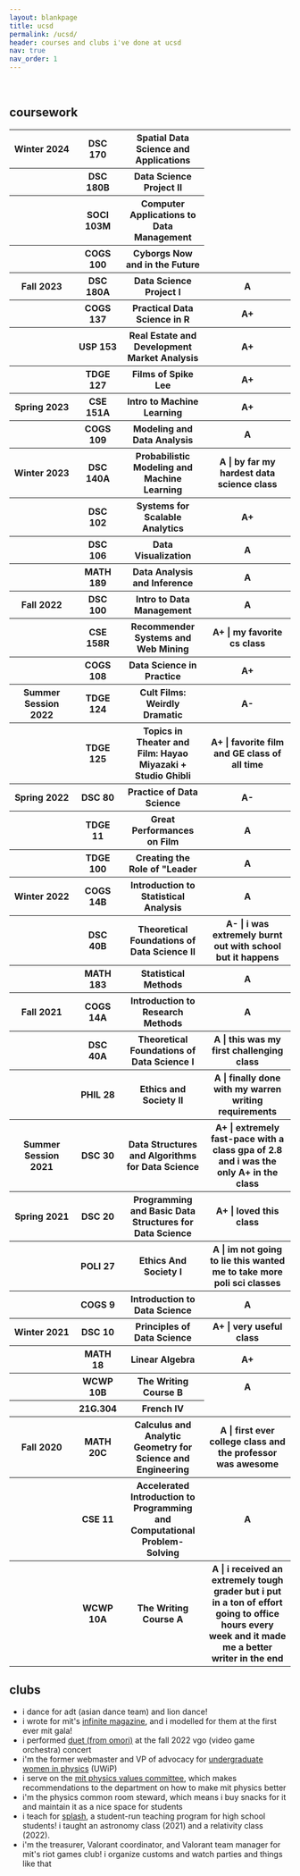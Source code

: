 ```yaml
---
layout: blankpage
title: ucsd
permalink: /ucsd/
header: courses and clubs i've done at ucsd
nav: true
nav_order: 1
---
```

<br>
<h2>coursework</h2>
<div class="table-responsive">
    <table class="table table-sm table-borderless">
        <!-- Winter2024 -->
        <tr>
          <th><b>Winter 2024</b></th>
          <th>DSC 170</th>
          <th>Spatial Data Science and Applications</th>
        </tr>
        <tr>
          <th></th>
          <th>DSC 180B</th>
          <th>Data Science Project II</th>
        </tr>
        <tr>
          <th></th>
          <th>SOCI 103M</th>
          <th>Computer Applications to Data Management</th>
        </tr>
        <tr>
          <th></th>
          <th>COGS 100</th>
          <th>Cyborgs Now and in the Future</th>
        </tr>
        <!-- Fall2023 -->
        <tr>
          <th><b>Fall 2023</b></th>
          <th>DSC 180A</th>
          <th>Data Science Project I</th>
          <th class="course-desc">A</th>
        </tr>
        <tr>
          <th></th>
          <th>COGS 137</th>
          <th>Practical Data Science in R</th>
          <th class="course-desc">A+</th>
        </tr>
        <tr>
          <th></th>
          <th>USP 153</th>
          <th>Real Estate and Development Market Analysis</th>
          <th class="course-desc">A+</th>
        </tr>
        <tr>
          <th></th>
          <th>TDGE 127</th>
          <th>Films of Spike Lee</th>
          <th class="course-desc">A+</th>
        </tr>
        <!-- Spring2023 -->
        <tr>
          <th><b>Spring 2023</b></th>
          <th>CSE 151A</th>
          <th>Intro to Machine Learning</th>
          <th class="course-desc">A+</th>
        </tr>
        <tr>
          <th></th>
          <th>COGS 109</th>
          <th>Modeling and Data Analysis</th>
          <th class="course-desc">A</th>
        </tr>
        <!-- Winter2023 -->
        <tr>
          <th><b>Winter 2023</b></th>
          <th>DSC 140A</th>
          <th>Probabilistic Modeling and Machine Learning</th>
          <th class="course-desc">A | by far my hardest data science class</th>
        </tr>
        <tr>
          <th></th>
          <th>DSC 102</th>
          <th>Systems for Scalable Analytics</th>
          <th class="course-desc">A+</th>
        </tr>
        <tr>
          <th></th>
          <th>DSC 106</th>
          <th>Data Visualization</th>
          <th class="course-desc">A</th> 
        </tr>
        <tr>
          <th></th>
          <th>MATH 189</th>
          <th>Data Analysis and Inference</th>
          <th class="course-desc">A</th> 
        </tr>
        <!-- Fall2022 -->
        <tr>
          <th><b>Fall 2022</b></th>
          <th>DSC 100</th>
          <th>Intro to Data Management</th>
          <th class="course-desc">A</th>
        </tr>
        <tr>
          <th></th>
          <th>CSE 158R</th>
          <th>Recommender Systems and Web Mining</th>
          <th class="course-desc">A+ | my favorite cs class</th>
        </tr>
        <tr>
          <th></th>
          <th>COGS 108</th>
          <th>Data Science in Practice</th>
          <th class="course-desc">A+</th> 
        </tr>
        <!-- Summer Session 2022 -->
        <tr>
          <th><b>Summer Session 2022</b></th>
          <th>TDGE 124</th>
          <th>Cult Films: Weirdly Dramatic</th>
          <th class="course-desc">A-</th>
        </tr>
        <tr>
          <th></th>
          <th>TDGE 125</th>
          <th>Topics in Theater and Film: Hayao Miyazaki + Studio Ghibli</th>
          <th class="course-desc">A+ | favorite film and GE class of all time</th>
        </tr>
        <!-- Spring2022 -->
        <tr>
          <th><b>Spring 2022</b></th>
          <th>DSC 80</th>
          <th>Practice of Data Science</th>
          <th class="course-desc">A-</th>
        </tr>
        <tr>
          <th></th>
          <th>TDGE 11</th>
          <th>Great Performances on Film</th>
          <th class="course-desc">A</th>
        </tr>
        <tr>
          <th></th>
          <th>TDGE 100</th>
          <th>Creating the Role of "Leader</th>
          <th class="course-desc">A</th> 
        </tr>
        <!-- Winter2022 -->
        <tr>
          <th><b>Winter 2022</b></th>
          <th>COGS 14B</th>
          <th>Introduction to Statistical Analysis</th>
          <th class="course-desc">A</th>
        </tr>
        <tr>
          <th></th>
          <th>DSC 40B</th>
          <th>Theoretical Foundations of Data Science II</th>
          <th class="course-desc">A- | i was extremely burnt out with school but it happens</th>
        </tr>
        <tr>
          <th></th>
          <th>MATH 183</th>
          <th>Statistical Methods</th>
          <th class="course-desc">A</th> 
        </tr>
        <!-- Fall2021-->
        <tr>
          <th><b>Fall 2021</b></th>
          <th>COGS 14A</th>
          <th>Introduction to Research Methods</th>
          <th class="course-desc">A</th>
        </tr>
        <tr>
          <th></th>
          <th>DSC 40A</th>
          <th>Theoretical Foundations of Data Science I</th>
          <th class="course-desc">A | this was my first challenging class</th>
        </tr>
        <tr>
          <th></th>
          <th>PHIL 28</th>
          <th>Ethics and Society II</th>
          <th class="course-desc">A | finally done with my warren writing requirements</th>
        </tr>
        <!-- Summer Session 2021 -->
        <tr>
          <th><b>Summer Session 2021</b></th>
          <th>DSC 30</th>
          <th>Data Structures and Algorithms for Data Science</th>
          <th class="course-desc">A+ | extremely fast-pace with a class gpa of 2.8 and i was the only A+ in the class</th>
        </tr>
        <!-- Spring2021 -->
        <tr>
          <th><b>Spring 2021</b></th>
          <th>DSC 20</th>
          <th>Programming and Basic Data Structures for Data Science</th>
          <th class="course-desc">A+ | loved this class</th>
        </tr>
        <tr>
          <th></th>
          <th>POLI 27</th>
          <th>Ethics And Society I</th>
          <th class="course-desc">A | im not going to lie this wanted me to take more poli sci classes</th>
        </tr>
        <tr>
          <th></th>
          <th>COGS 9</th>
          <th>Introduction to Data Science</th>
          <th class="course-desc">A</th>
        </tr>
        <!-- Winter2021 -->
        <tr>
          <th><b>Winter 2021</b></th>
          <th>DSC 10</th>
          <th>Principles of Data Science</th>
          <th class="course-desc"> A+ | very useful class</th>
        </tr>
        <tr>
          <th></th>
          <th>MATH 18</th>
          <th>Linear Algebra</th>
          <th class="course-desc">A+</th>
        </tr>
        <tr>
          <th></th>
          <th>WCWP 10B</th>
          <th>The Writing Course B</th>
          <th class="course-desc">A</th>
        </tr>
        <tr>
          <th></th>
          <th>21G.304</th>
          <th>French IV</th>
        </tr>
        <!-- Fall2020 -->
        <tr>
          <th width="100px"><b>Fall 2020   </b></th>
          <th>MATH 20C</th>
          <th>Calculus and Analytic Geometry for Science and Engineering</th>
          <th class="course-desc">A | first ever college class and the professor was awesome</th>
        </tr>
        <tr>
          <th></th>
          <th>CSE 11</th>
          <th>Accelerated Introduction to Programming and Computational Problem-Solving</th>
          <th class="course-desc">A</th>
        </tr>
        <tr>
          <th></th>
          <th>WCWP 10A</th>
          <th>The Writing Course A</th>
          <th class="course-desc">A | i received an extremely tough grader but i put in a ton of effort going to office hours every week and it made me a better writer in the end</th> 
        </tr>
    </table>
</div>

<h2 class="padded">clubs</h2>
<ul class="hearts">
    <li>i dance for adt (asian dance team) and lion dance!</li>
    <li>i wrote for mit's <a href="http://infinitemagazine.mit.edu/">infinite magazine</a>, and i modelled for them at the first ever mit gala!</li>
    <li>i performed <a href="https://www.youtube.com/watch?v=ACon4txJiDA">duet (from omori)</a> at the fall 2022 vgo (video game orchestra) concert</li>
    <li>i'm the former  webmaster and VP of advocacy for <a href="http://uwip-r1.mit.edu/">undergraduate women in physics</a> (UWiP)</li>
    <li>i serve on the <a href="https://physvals.mit.edu/">mit physics values committee</a>, which makes recommendations to the department on how to make mit physics better</li>
    <li>i'm the physics common room steward, which means i buy snacks for it and maintain it as a nice space for students</li>
    <li>i teach for <a href="https://esp.mit.edu/learn/Splash/index.html">splash</a>, a student-run teaching program for high school students! i taught an astronomy class (2021) and a relativity class (2022).</li>
    <li>i'm the treasurer, Valorant coordinator, and Valorant team manager for mit's riot games club! i organize customs and watch parties and things like that</li>
</ul>